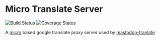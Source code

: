 # Micro Translate Server

[![Build Status](https://travis-ci.org/uchuuio/translate-server.svg?branch=master)](https://travis-ci.org/uchuuio/translate-server)
[![Coverage Status](https://coveralls.io/repos/github/uchuuio/translate-server/badge.svg?branch=master)](https://coveralls.io/github/uchuuio/translate-server?branch=master)

A [micro](https://github.com/zeit/micro) based google translate proxy server used by [mastodon-tranlate](https://github.com/tomouchuu/mastodon-translate)
